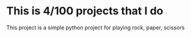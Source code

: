 # This is 4/100 projects that I do
This project is a simple python project for playing rock, paper, scissors